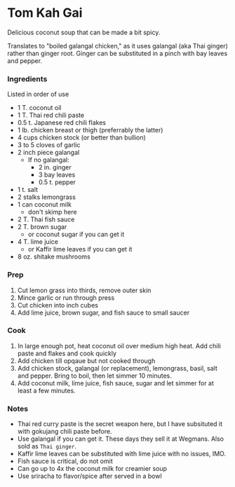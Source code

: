 # Tom Kah Gai

Delicious coconut soup that can be made a bit spicy. 

Translates to "boiled galangal chicken," as it uses galangal (aka Thai ginger) rather than ginger root. Ginger can be substituted in a pinch with bay leaves and pepper. 

### Ingredients

Listed in order of use

- 1 T. coconut oil
- 1 T. Thai red chili paste
- 0.5 t. Japanese red chili flakes
- 1 lb. chicken breast or thigh (preferrably the latter)
- 4 cups chicken stock (or better than bullion)
- 3 to 5 cloves of garlic
- 2 inch piece galangal
    - If no galangal:
        - 2 in. ginger
        - 3 bay leaves
        - 0.5 t. pepper
- 1 t. salt
- 2 stalks lemongrass
- 1 can coconut milk
    - don't skimp here
- 2 T. Thai fish sauce
- 2 T. brown sugar
    - or coconut sugar if you can get it
- 4 T. lime juice
    - or Kaffir lime leaves if you can get it
- 8 oz. shitake mushrooms

### Prep

1. Cut lemon grass into thirds, remove outer skin
1. Mince garlic or run through press
1. Cut chicken into inch cubes
1. Add lime juice, brown sugar, and fish sauce to small saucer

### Cook

1. In large enough pot, heat coconut oil over medium high heat. Add chili paste and flakes and cook quickly
1. Add chicken till opqaue but not cooked through
1. Add chicken stock, galangal (or replacement), lemongrass, basil, salt and pepper. Bring to boil, then let simmer 10 minutes. 
1. Add coconut milk, lime juice, fish sauce, sugar and let simmer for at least a few minutes.

### Notes

- Thai red curry paste is the secret weapon here, but I have subsituted it with gokujang chili paste before. 
- Use galangal if you can get it. These days they sell it at Wegmans. Also sold as `Thai ginger`. 
- Kaffir lime leaves can be substituted with lime juice with no issues, IMO. 
- Fish sauce is critical, do not omit
- Can go up to 4x the coconut milk for creamier soup
- Use sriracha to flavor/spice after served in a bowl

